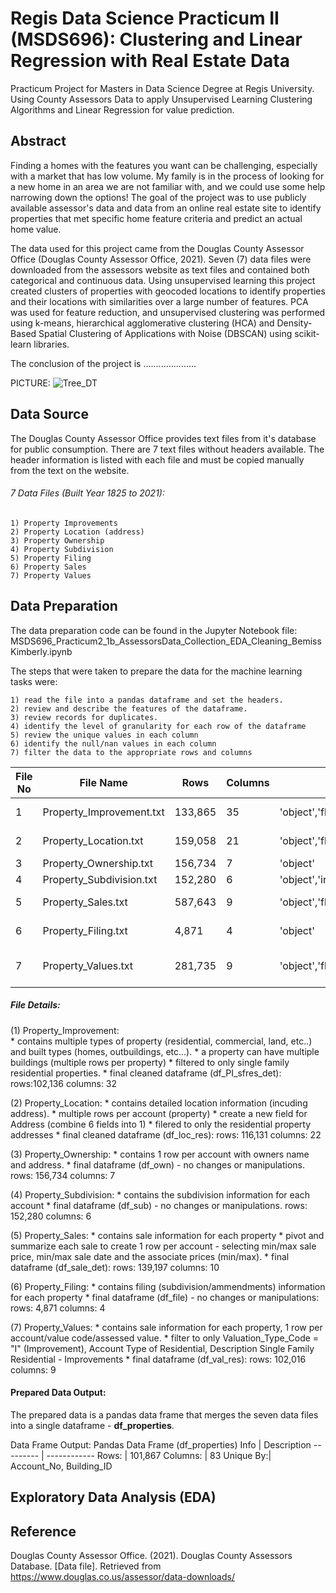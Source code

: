 # Regis Data Science Practicum II (MSDS696): Clustering and Linear Regression with Real Estate Data
Practicum Project for Masters in Data Science Degree at Regis University.  Using County Assessors Data to apply Unsupervised Learning Clustering Algorithms and Linear Regression for value prediction.

## Abstract

Finding a homes with the features you want can be challenging, especially with a market that has low volume. My family is in the process of looking for a new home in an area we are not familiar with, and we could use some help narrowing down the options!  The goal of the project was to use publicly available assessor's data and data from an online real estate site to identify properties that met specific home feature criteria and predict an actual home value.

The data used for this project came from the Douglas County Assessor Office (Douglas County Assessor Office, 2021).  Seven (7) data files were downloaded from the assessors website as text files and contained both categorical and continuous data. Using unsupervised learning this project created clusters of properties with geocoded locations to identify properties and their locations with similarities over a large number of features.  PCA was used for feature reduction, and unsupervised clustering was performed using k-means, hierarchical agglomerative clustering (HCA) and Density-Based Spatial Clustering of Applications with Noise (DBSCAN) using scikit-learn libraries.  

The conclusion of the project is .....................

PICTURE:   ![Tree_DT](https://github.com/kcbemiss/PredictingHospitalClaimDenials/blob/main/Images/Tree_dtc.svg)

## Data Source

The Douglas County Assessor Office provides text files from it's database for public consumption.  There are 7 text files without headers available.  The header information is listed with each file and must be copied manually from the text on the website.

###### 7 Data Files (Built Year 1825 to 2021):

    1) Property Improvements
    2) Property Location (address)
    3) Property Ownership
    4) Property Subdivision
    5) Property Filing
    6) Property Sales
    7) Property Values

## Data Preparation
The data preparation code can be found in the Jupyter Notebook file:  MSDS696_Practicum2_1b_AssessorsData_Collection_EDA_Cleaning_BemissKimberly.ipynb

The steps that were taken to prepare the data for the machine learning tasks were:

    1) read the file into a pandas dataframe and set the headers.
    2) review and describe the features of the dataframe.
    3) review records for duplicates.
    4) identify the level of granularity for each row of the dataframe
    5) review the unique values in each column
    6) identify the null/nan values in each column
    7) filter the data to the appropriate rows and columns


File No |           File Name         |   Rows   | Columns |                  Data Types                 |       Level of Granularity        |    Unique Identifiers     | 
--------|-----------------------------|----------|---------|---------------------------------------------|-----------------------------------|---------------------------|
1       | Property_Improvement.txt    | 133,865  |   35    | 'object','float64','int64','datetime64[ns]  | 1 row per property building       | Account_No, Building_ID   |  
2       | Property_Location.txt       | 159,058  |   21    | 'object','float64','int64'                  | 1 row per account/address         | Account_No, address fields|
3       | Property_Ownership.txt      | 156,734  |    7    | 'object'                                    | 1 row per account                 | Account_No                |
4       | Property_Subdivision.txt    | 152,280  |    6    | 'object','int64'                            | 1 row per account                 | Account_No                | 
5       | Property_Sales.txt          | 587,643  |    9    | 'object','float64'                          | 1 row per account/sale/recording  | Account_No, Recording_No  |
6       | Property_Filing.txt         |   4,871  |    4    | 'object'                                    | 1 row per filing record #         | Sub_Filing_Recording_No   |
7       | Property_Values.txt         | 281,735  |    9    | 'object','float64'                          | 1 row per account code/asses value| Account_No, Valuation_Class_Code, Assessed_Value

##### File Details:

(1) Property_Improvement:  
    * contains multiple types of property (residential, commercial, land, etc..) and built types (homes, outbuildings, etc...).
    * a property can have multiple buildings (multiple rows per property)
    * filtered to only single family residential properties.
    * final cleaned dataframe (df_PI_sfres_det):
            rows:102,136
            columns: 32

(2) Property_Location:
    * contains detailed location information (incuding address).
    * multiple rows per account (property)
    * create a new field for Address (combine 6 fields into 1)
    * filered to only the residential property addresses
    * final cleaned dataframe (df_loc_res):
            rows: 116,131
            columns: 22

(3) Property_Ownership:
    * contains 1 row per account with owners name and address.
    * final dataframe (df_own) - no changes or manipulations.
            rows: 156,734
            columns: 7

(4) Property_Subdivision:
    * contains the subdivision information for each account
    * final dataframe (df_sub) - no changes or manipulations.
            rows: 152,280
            columns: 6

(5) Property_Sales:
    * contains sale information for each property
    * pivot and summarize each sale to create 1 row per account - selecting min/max sale price, min/max sale date and the associate prices (min/max).
    * final dataframe (df_sale_det):
            rows: 139,197
            columns: 10

(6) Property_Filing:
    * contains filing (subdivision/ammendments) information for each property
    * final dataframe (df_file) - no changes or manipulations:
            rows: 4,871
            columns: 4

(7) Property_Values:
    * contains sale information for each property, 1 row per account/value code/assessed value.
    * filter to only Valuation_Type_Code = "I" (Improvement), Account Type of Residential, Description Single Family Residential - Improvements
    * final dataframe (df_val_res):
            rows: 102,016
            columns: 9


#### Prepared Data Output:

The prepared data is a pandas data frame that merges the seven data files into a single dataframe - **df_properties**.

Data Frame Output:  Pandas Data Frame (df_properties)
Info      | Description
--------- | ------------
Rows:     |  101,867
Columns:  |  83
Unique By:|  Account_No, Building_ID


## Exploratory Data Analysis (EDA)






## Reference

Douglas County Assessor Office. (2021). Douglas County Assessors Database. [Data file]. Retrieved from https://www.douglas.co.us/assessor/data-downloads/
